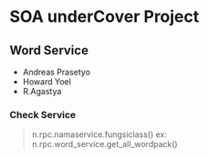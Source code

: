 # SOA underCover Project

## Word Service

- Andreas Prasetyo
- Howard Yoel
- R.Agastya

### Check Service 
> n.rpc.namaservice.fungsiclass()
> ex: n.rpc.word_service.get_all_wordpack()

